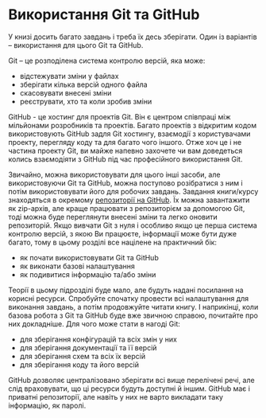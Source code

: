 # Використання Git та GitHub

У книзі досить багато завдань і треба їх десь зберігати. Один із варіантів –
використання для цього Git та GitHub.


Git – це розподілена система контролю версій, яка може:

* відстежувати зміни у файлах
* зберігати кілька версій одного файла
* скасовувати внесені зміни
* реєструвати, хто та коли зробив зміни

GitHub - це хостинг для проектів Git. Він є центром співпраці між мільйонами
розробників та проектів.  Багато проектів з відкритим кодом використовують
GitHub задля Git хостингу, взаємодії з користувачами проекту, перегляду коду та
для багато чого іншого.  Отже хоч це і не частина проекту Git, ви майже напевно
захочете чи вам доведеться колись взаємодіяти з GitHub під час професійного
використання Git.


Звичайно, можна використовувати для цього
інші засоби, але використовуючи Git та GitHub, можна поступово розібратися з ним і
потім використовувати його для робочих завдань. Завдання книги/курсу
знаходяться в окремому [репозиторії на GitHub](https://github.com/natenka/pynenguk-tasks/).
Їх можна завантажити як zip-архів, але краще працювати з репозиторієм за
допомогою Git, тоді можна буде переглянути внесені зміни та легко оновити
репозиторій. Якщо вивчати Git з нуля і особливо якщо це перша система контролю
версій, з якою Ви працюєте, інформації може бути дуже багато, тому в цьому
розділі все націлене на практичний бік:

* як почати використовувати Git та GitHub
* як виконати базові налаштування
* як подивитися інформацію та/або зміни

Теорії в цьому підрозділі буде мало, але будуть надані посилання на корисні
ресурси. Спробуйте спочатку провести всі налаштування для виконання завдань, а
потім продовжуйте читати книгу. І наприкінці, коли базова робота з Git та
GitHub буде вже звичною справою, почитайте про них докладніше. Для чого може
стати в нагоді Git:

* для зберігання конфігурацій та всіх змін у них
* для зберігання документації та її версій
* для зберігання схем та всіх їх версій
* для зберігання коду та його версій

GitHub дозволяє централізовано зберігати всі вище перелічені речі, але слід
враховувати, що ці ресурси будуть доступні й іншим. GitHub має і приватні
репозиторії, але навіть у них не варто викладати таку інформацію, як паролі.
